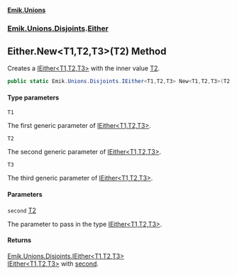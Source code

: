 #### [Emik.Unions](index.md 'index')
### [Emik.Unions.Disjoints](Emik.Unions.Disjoints.md 'Emik.Unions.Disjoints').[Either](Either.md 'Emik.Unions.Disjoints.Either')

## Either.New<T1,T2,T3>(T2) Method

Creates a [IEither&lt;T1,T2,T3&gt;](IEither_T1,T2,T3_.md 'Emik.Unions.Disjoints.IEither<T1,T2,T3>') with the inner value [T2](Either.New.LldChuz2TR0wyX7pnHCoCg.md#Emik.Unions.Disjoints.Either.New_T1,T2,T3_(T2).T2 'Emik.Unions.Disjoints.Either.New<T1,T2,T3>(T2).T2').

```csharp
public static Emik.Unions.Disjoints.IEither<T1,T2,T3> New<T1,T2,T3>(T2 second);
```
#### Type parameters

<a name='Emik.Unions.Disjoints.Either.New_T1,T2,T3_(T2).T1'></a>

`T1`

The first generic parameter of [IEither&lt;T1,T2,T3&gt;](IEither_T1,T2,T3_.md 'Emik.Unions.Disjoints.IEither<T1,T2,T3>').

<a name='Emik.Unions.Disjoints.Either.New_T1,T2,T3_(T2).T2'></a>

`T2`

The second generic parameter of [IEither&lt;T1,T2,T3&gt;](IEither_T1,T2,T3_.md 'Emik.Unions.Disjoints.IEither<T1,T2,T3>').

<a name='Emik.Unions.Disjoints.Either.New_T1,T2,T3_(T2).T3'></a>

`T3`

The third generic parameter of [IEither&lt;T1,T2,T3&gt;](IEither_T1,T2,T3_.md 'Emik.Unions.Disjoints.IEither<T1,T2,T3>').
#### Parameters

<a name='Emik.Unions.Disjoints.Either.New_T1,T2,T3_(T2).second'></a>

`second` [T2](Either.New.LldChuz2TR0wyX7pnHCoCg.md#Emik.Unions.Disjoints.Either.New_T1,T2,T3_(T2).T2 'Emik.Unions.Disjoints.Either.New<T1,T2,T3>(T2).T2')

The parameter to pass in the type [IEither&lt;T1,T2,T3&gt;](IEither_T1,T2,T3_.md 'Emik.Unions.Disjoints.IEither<T1,T2,T3>').

#### Returns
[Emik.Unions.Disjoints.IEither&lt;](IEither_T1,T2,T3_.md 'Emik.Unions.Disjoints.IEither<T1,T2,T3>')[T1](Either.New.LldChuz2TR0wyX7pnHCoCg.md#Emik.Unions.Disjoints.Either.New_T1,T2,T3_(T2).T1 'Emik.Unions.Disjoints.Either.New<T1,T2,T3>(T2).T1')[,](IEither_T1,T2,T3_.md 'Emik.Unions.Disjoints.IEither<T1,T2,T3>')[T2](Either.New.LldChuz2TR0wyX7pnHCoCg.md#Emik.Unions.Disjoints.Either.New_T1,T2,T3_(T2).T2 'Emik.Unions.Disjoints.Either.New<T1,T2,T3>(T2).T2')[,](IEither_T1,T2,T3_.md 'Emik.Unions.Disjoints.IEither<T1,T2,T3>')[T3](Either.New.LldChuz2TR0wyX7pnHCoCg.md#Emik.Unions.Disjoints.Either.New_T1,T2,T3_(T2).T3 'Emik.Unions.Disjoints.Either.New<T1,T2,T3>(T2).T3')[&gt;](IEither_T1,T2,T3_.md 'Emik.Unions.Disjoints.IEither<T1,T2,T3>')  
[IEither&lt;T1,T2,T3&gt;](IEither_T1,T2,T3_.md 'Emik.Unions.Disjoints.IEither<T1,T2,T3>') with [second](Either.New.LldChuz2TR0wyX7pnHCoCg.md#Emik.Unions.Disjoints.Either.New_T1,T2,T3_(T2).second 'Emik.Unions.Disjoints.Either.New<T1,T2,T3>(T2).second').